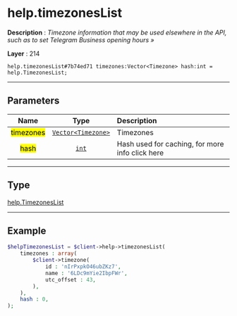 # help.timezonesList

**Description** : *Timezone information that may be used elsewhere in the API, such as to set Telegram Business opening hours &raquo;*

**Layer** : 214

```tl
help.timezonesList#7b74ed71 timezones:Vector<Timezone> hash:int = help.TimezonesList;
```

---

## Parameters

| Name | Type | Description |
| :---: | :---: | :--- |
| <mark>timezones</mark> | [`Vector<Timezone>`](type/Timezone) | Timezones |
| <mark>hash</mark> | [`int`](type/int) | Hash used for caching, for more info click here |

---

## Type

[help.TimezonesList](type/help.TimezonesList)

---

## Example

```php
$helpTimezonesList = $client->help->timezonesList(
	timezones : array(
		$client->timezone(
			id : 'nIrPxpkO46ubZKz7',
			name : '6LDc9mYie2IbpFWr',
			utc_offset : 43,
		),
	),
	hash : 0,
);
```
